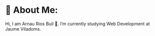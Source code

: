 # 💫 About Me:
Hi, I am Arnau Rios Buil 🤝. I’m currently studying Web Development at Jaume Viladoms.<br><br>

